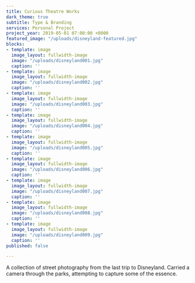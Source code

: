 ```yaml
---
title: Curious Theatre Works
dark_theme: true
subtitle: Type & Branding
services: Personal Project
project_year: 2019-05-01 07:00:00 +0000
featured_image: "/uploads/disneyland-featured.jpg"
blocks:
- template: image
  image_layout: fullwidth-image
  image: "/uploads/disneyland001.jpg"
  caption: ''
- template: image
  image_layout: fullwidth-image
  image: "/uploads/disneyland002.jpg"
  caption: ''
- template: image
  image_layout: fullwidth-image
  image: "/uploads/disneyland003.jpg"
  caption: ''
- template: image
  image_layout: fullwidth-image
  image: "/uploads/disneyland004.jpg"
  caption: ''
- template: image
  image_layout: fullwidth-image
  image: "/uploads/disneyland005.jpg"
  caption: ''
- template: image
  image_layout: fullwidth-image
  image: "/uploads/disneyland006.jpg"
  caption: ''
- template: image
  image_layout: fullwidth-image
  image: "/uploads/disneyland007.jpg"
  caption: ''
- template: image
  image_layout: fullwidth-image
  image: "/uploads/disneyland008.jpg"
  caption: ''
- template: image
  image_layout: fullwidth-image
  image: "/uploads/disneyland009.jpg"
  caption: ''
published: false

---
```

A collection of street photography from the last trip to Disneyland. Carried a camera through the parks, attempting to capture some of the essence.